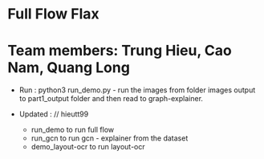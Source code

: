 # Full Flow Flax

# Team members: Trung Hieu, Cao Nam, Quang Long

- Run : python3 run_demo.py - run the images from folder images output to part1_output folder and then read to graph-explainer.

- Updated :
	// hieutt99
	- run_demo to run full flow
	- run_gcn to run gcn - explainer from the dataset
	- demo_layout-ocr to run layout-ocr


